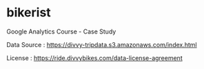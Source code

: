 # bikerist
Google Analytics Course - Case Study


Data Source : https://divvy-tripdata.s3.amazonaws.com/index.html


License : https://ride.divvybikes.com/data-license-agreement
